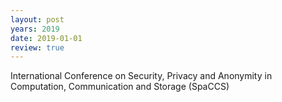 ```yaml
---
layout: post
years: 2019
date: 2019-01-01
review: true
---
```


International Conference on Security, Privacy and Anonymity in Computation, Communication and Storage (SpaCCS)